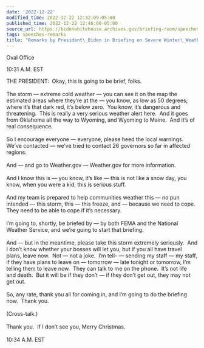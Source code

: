 ```yaml
---
date: '2022-12-22'
modified_time: 2022-12-22 12:32:09-05:00
published_time: 2022-12-22 12:46:00-05:00
source_url: https://bidenwhitehouse.archives.gov/briefing-room/speeches-remarks/2022/12/22/remarks-by-president-biden-in-briefing-on-severe-winter-weather/
tags: speeches-remarks
title: "Remarks by President\_Biden in Briefing on Severe Winter\_Weather"
---
```

 
Oval Office

10:31 A.M. EST

THE PRESIDENT:  Okay, this is going to be brief, folks.   
   
The storm — extreme cold weather — you can see it on the map the
estimated areas where they’re at the — you know, as low as 50 degrees;
where it’s that dark red, it’s below zero.  You know, it’s dangerous and
threatening.  This is really a very serious weather alert here.  And it
goes from Oklahoma all the way to Wyoming, and Wyoming to Maine.  And
it’s of real consequence.  
   
So I encourage everyone — everyone, please heed the local warnings. 
We’ve contacted — we’ve tried to contact 26 governors so far in affected
regions.   
   
And — and go to Weather.gov — Weather.gov for more information.  
   
And I know this is — you know, it’s like — this is not like a snow day,
you know, when you were a kid; this is serious stuff.   
   
And my team is prepared to help communities weather this — no pun
intended — this storm, this — this freeze, and — because we need to
cope.  They need to be able to cope if it’s necessary.   
   
I’m going to, shortly, be briefed by — by both FEMA and the National
Weather Service, and we’re going to start that briefing.  
   
And — but in the meantime, please take this storm extremely seriously. 
And I don’t know whether your bosses will let you, but if you all have
travel plans, leave now.  Not — not a joke.  I’m tell- — sending my
staff — my staff, if they have plans to leave on — tomorrow — late
tonight or tomorrow, I’m telling them to leave now.  They can talk to me
on the phone.  It’s not life and death.  But it will be if they don’t —
if they don’t get out, they may not get out.  
   
So, any rate, thank you all for coming in, and I’m going to do the
briefing now.  Thank you.  
   
(Cross-talk.)  
   
Thank you.  If I don’t see you, Merry Christmas.  
   
10:34 A.M. EST  
 
